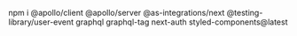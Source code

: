 npm i @apollo/client @apollo/server @as-integrations/next @testing-library/user-event graphql graphql-tag next-auth styled-components@latest
